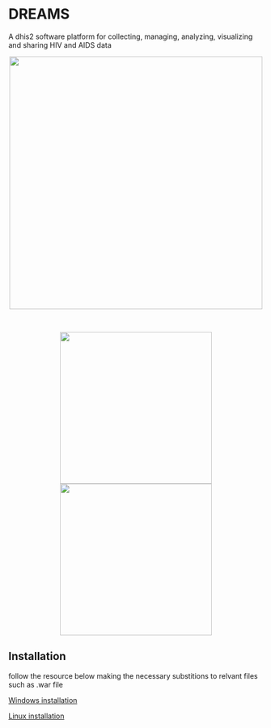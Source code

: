 # DREAMS 
A  dhis2 software platform for collecting, managing, analyzing, visualizing and sharing HIV and AIDS data


<p align="center">
   <img src="https://sonofgreatness.github.io/image-holder/images/Login Page.png" width="500">
  
</p>
<br>
 <p align="center">
  <img src="https://sonofgreatness.github.io/image-holder/images/Dashboard 1.png" width="300">
  <img src="https://sonofgreatness.github.io/image-holder/images/Dashboard.png" width="300">
</p>


## Installation 
   follow the resource below   making the necessary substitions  to relvant files such as .war file 

 [Windows installation ](https://www.researchgate.net/publication/349465761_DHIS2_Installation_on_Windows_Local_Server)
 
 [Linux installation](https://docs.dhis2.org/en/manage/getting-started/automated-install-on-ubuntu.html)


